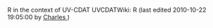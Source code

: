 R in the context of UV-CDAT
UVCDATWiki: R  (last edited 2010-10-22 19:05:00 by
<a class="nonexistent" href="/wiki/Charles" title="Charles @ meryem.llnl.gov[128.15.209.11]">
Charles
</a>
)
